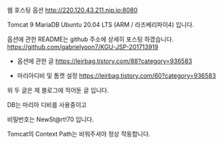 웹 호스팅 옵션 http://220.120.43.211.nip.io:8080

Tomcat 9 MariaDB Ubuntu 20.04 LTS (ARM / 라즈베리파이4) 입니다.

옵션에 관한 README는 github 주소에 상세히 포스팅 하겠습니다. https://github.com/gabrielyoon7/KGU-JSP-201713919

- 옵션에 관한 글
https://leirbag.tistory.com/88?category=936583

- 마리아디비 및 톰캣 설정
  https://leirbag.tistory.com/60?category=936583

위 두 글은 제 블로그에 적어둔 글 입니다.

DB는 마리아 디비를 사용중이고

비밀번호는 NewSt@rt!70 입니다.

Tomcat의 Context Path는 비워주셔야 정상 작동합니다.
